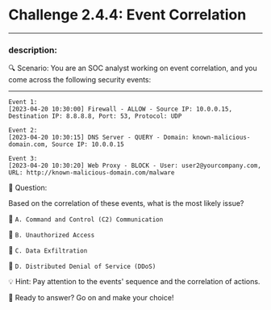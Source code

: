 # **Challenge 2.4.4: Event Correlation**

---

### **description:**

🔍 Scenario: You are an SOC analyst working on event correlation, and you come across the following security events:

---
```plaintext
Event 1:
[2023-04-20 10:30:00] Firewall - ALLOW - Source IP: 10.0.0.15, Destination IP: 8.8.8.8, Port: 53, Protocol: UDP

Event 2:
[2023-04-20 10:30:15] DNS Server - QUERY - Domain: known-malicious-domain.com, Source IP: 10.0.0.15

Event 3:
[2023-04-20 10:30:20] Web Proxy - BLOCK - User: user2@yourcompany.com, URL: http://known-malicious-domain.com/malware
```
🤔 Question:

Based on the correlation of these events, what is the most likely issue?

🔘 ```A. Command and Control (C2) Communication```

🔘 ```B. Unauthorized Access```

🔘 ```C. Data Exfiltration```

🔘 ```D. Distributed Denial of Service (DDoS)```

💡 Hint: Pay attention to the events' sequence and the correlation of actions.

🚀 Ready to answer? Go on and make your choice!